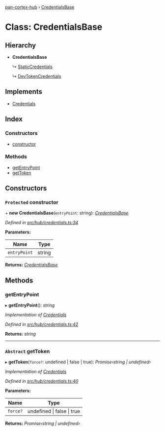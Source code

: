 [pan-cortex-hub](../README.md) › [CredentialsBase](credentialsbase.md)

# Class: CredentialsBase

## Hierarchy

* **CredentialsBase**

  ↳ [StaticCredentials](staticcredentials.md)

  ↳ [DevTokenCredentials](devtokencredentials.md)

## Implements

* [Credentials](../interfaces/credentials.md)

## Index

### Constructors

* [constructor](credentialsbase.md#protected-constructor)

### Methods

* [getEntryPoint](credentialsbase.md#getentrypoint)
* [getToken](credentialsbase.md#abstract-gettoken)

## Constructors

### `Protected` constructor

\+ **new CredentialsBase**(`entryPoint`: string): *[CredentialsBase](credentialsbase.md)*

*Defined in [src/hub/credentials.ts:34](https://github.com/xhoms/pan-cortex-hub-nodejs/blob/8b95863/src/hub/credentials.ts#L34)*

**Parameters:**

Name | Type |
------ | ------ |
`entryPoint` | string |

**Returns:** *[CredentialsBase](credentialsbase.md)*

## Methods

###  getEntryPoint

▸ **getEntryPoint**(): *string*

*Implementation of [Credentials](../interfaces/credentials.md)*

*Defined in [src/hub/credentials.ts:42](https://github.com/xhoms/pan-cortex-hub-nodejs/blob/8b95863/src/hub/credentials.ts#L42)*

**Returns:** *string*

___

### `Abstract` getToken

▸ **getToken**(`force?`: undefined | false | true): *Promise‹string | undefined›*

*Implementation of [Credentials](../interfaces/credentials.md)*

*Defined in [src/hub/credentials.ts:40](https://github.com/xhoms/pan-cortex-hub-nodejs/blob/8b95863/src/hub/credentials.ts#L40)*

**Parameters:**

Name | Type |
------ | ------ |
`force?` | undefined &#124; false &#124; true |

**Returns:** *Promise‹string | undefined›*
